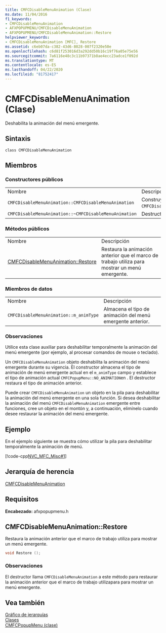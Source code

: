 ```yaml
---
title: CMFCDisableMenuAnimation (Clase)
ms.date: 11/04/2016
f1_keywords:
- CMFCDisableMenuAnimation
- AFXPOPUPMENU/CMFCDisableMenuAnimation
- AFXPOPUPMENU/CMFCDisableMenuAnimation::Restore
helpviewer_keywords:
- CMFCDisableMenuAnimation [MFC], Restore
ms.assetid: c6eb07da-c382-43d6-8028-007f2320e50e
ms.openlocfilehash: c6d81f253016d3a292dd50b16c19f76a05e75e56
ms.sourcegitcommit: 7a6116e48c3c11b97371b8ae4ecc23adce1f092d
ms.translationtype: MT
ms.contentlocale: es-ES
ms.lasthandoff: 04/22/2020
ms.locfileid: "81752417"
---
```

# <a name="cmfcdisablemenuanimation-class"></a>CMFCDisableMenuAnimation (Clase)

Deshabilita la animación del menú emergente.

## <a name="syntax"></a>Sintaxis

```
class CMFCDisableMenuAnimation
```

## <a name="members"></a>Miembros

### <a name="public-constructors"></a>Constructores públicos

|||
|-|-|
|Nombre|Descripción|
|`CMFCDisableMenuAnimation::CMFCDisableMenuAnimation`|Construye un objeto `CMFCDisableMenuAnimation`.|
|`CMFCDisableMenuAnimation::~CMFCDisableMenuAnimation`|Destructor.|

### <a name="public-methods"></a>Métodos públicos

|||
|-|-|
|Nombre|Descripción|
|[CMFCDisableMenuAnimation::Restore](#restore)|Restaura la animación anterior que el marco de trabajo utiliza para mostrar un menú emergente.|

### <a name="data-members"></a>Miembros de datos

|||
|-|-|
|Nombre|Descripción|
|`CMFCDisableMenuAnimation::m_animType`|Almacena el tipo de animación del menú emergente anterior.|

### <a name="remarks"></a>Observaciones

Utilice esta clase auxiliar para deshabilitar temporalmente la animación del menú emergente (por ejemplo, al procesar comandos de mouse o teclado).

Un `CMFCDisableMenuAnimation` objeto deshabilita la animación del menú emergente durante su vigencia. El constructor almacena el tipo de animación de menú emergente actual en el `m_animType` campo y establece el tipo de animación actual `CMFCPopupMenu::NO_ANIMATION`en . El destructor restaura el tipo de animación anterior.

Puede crear `CMFCDisableMenuAnimation` un objeto en la pila para deshabilitar la animación del menú emergente en una sola función. Si desea deshabilitar la animación del menú `CMFCDisableMenuAnimation` emergente entre funciones, cree un objeto en el montón y, a continuación, elimínelo cuando desee restaurar la animación del menú emergente.

## <a name="example"></a>Ejemplo

En el ejemplo siguiente se muestra cómo utilizar la pila para deshabilitar temporalmente la animación de menú.

[!code-cpp[NVC_MFC_Misc#1](../../mfc/reference/codesnippet/cpp/cmfcdisablemenuanimation-class_1.h)]

## <a name="inheritance-hierarchy"></a>Jerarquía de herencia

[CMFCDisableMenuAnimation](../../mfc/reference/cmfcdisablemenuanimation-class.md)

## <a name="requirements"></a>Requisitos

**Encabezado:** afxpopupmenu.h

## <a name="cmfcdisablemenuanimationrestore"></a><a name="restore"></a>CMFCDisableMenuAnimation::Restore

Restaura la animación anterior que el marco de trabajo utiliza para mostrar un menú emergente.

```cpp
void Restore ();
```

### <a name="remarks"></a>Observaciones

El destructor llama `CMFCDisableMenuAnimation` a este método para restaurar la animación anterior que el marco de trabajo utilizapara para mostrar un menú emergente.

## <a name="see-also"></a>Vea también

[Gráfico de jerarquías](../../mfc/hierarchy-chart.md)<br/>
[Clases](../../mfc/reference/mfc-classes.md)<br/>
[CMFCPopupMenu (clase)](../../mfc/reference/cmfcpopupmenu-class.md)

